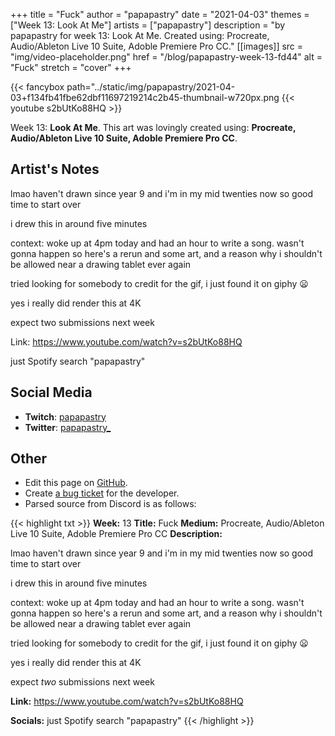 +++
title =       "Fuck"
author =      "papapastry"
date =        "2021-04-03"
themes =      ["Week 13: Look At Me"]
artists =     ["papapastry"]
description = "by papapastry for week 13: Look At Me. Created using: Procreate, Audio/Ableton Live 10 Suite, Adoble Premiere Pro CC."
[[images]]
              src = "img/video-placeholder.png"
              href = "/blog/papapastry-week-13-fd44"
              alt = "Fuck"
              stretch = "cover"
+++


{{< fancybox path="../static/img/papapastry/2021-04-03+f134fb41fbe62dbf11697219214c2b45-thumbnail-w720px.png
{{< youtube s2bUtKo88HQ >}}


Week 13: **Look At Me**. This art was lovingly created using: **Procreate, Audio/Ableton Live 10 Suite, Adoble Premiere Pro CC**.

## Artist's Notes

lmao haven't drawn since year 9 and i'm in my mid twenties now so good time to start over

i drew this in around five minutes

context:  woke up at 4pm today and had an hour to write a song. wasn't gonna happen so here's a rerun and some art, and a reason why i shouldn't be allowed near a drawing tablet ever again

tried looking for somebody to credit for the gif, i just found it on giphy 😦

yes i really did render this at 4K

expect two submissions next week

Link: https://www.youtube.com/watch?v=s2bUtKo88HQ

just Spotify search "papapastry"

## Social Media

- **Twitch**: <a href='https://twitch.tv/papapastry' target='_blank'>papapastry</a>
- **Twitter**: <a href='https://twitter.com/papapastry_' target='_blank'>papapastry_</a>

## Other

- Edit this page on [GitHub](https://github.com/teaminkling/web-refresh/edit/main/content/blog/papapastry-week-13-fd44.md).
- Create [a bug ticket](https://github.com/teaminkling/web-refresh/issues/new?assignees=&labels=bug&template=problem-report.md&title=) for the developer.
- Parsed source from Discord is as follows:

{{< highlight txt >}}
**Week:** 13
**Title:** Fuck
**Medium:** Procreate, Audio/Ableton Live 10 Suite, Adoble Premiere Pro CC
**Description:**

lmao haven't drawn since year 9 and i'm in my mid twenties now so good time to start over

i drew this in around five minutes

context:  woke up at 4pm today and had an hour to write a song. wasn't gonna happen so here's a rerun and some art, and a reason why i shouldn't be allowed near a drawing tablet ever again

tried looking for somebody to credit for the gif, i just found it on giphy 😦

yes i really did render this at 4K

expect _two_ submissions next week

**Link:** https://www.youtube.com/watch?v=s2bUtKo88HQ

**Socials:** just Spotify search "papapastry"
{{< /highlight >}}